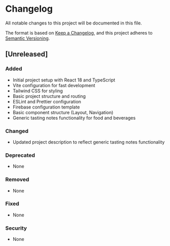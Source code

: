 # Changelog

All notable changes to this project will be documented in this file.

The format is based on [Keep a Changelog](https://keepachangelog.com/en/1.0.0/),
and this project adheres to [Semantic Versioning](https://semver.org/spec/v2.0.0.html).

## [Unreleased]

### Added
- Initial project setup with React 18 and TypeScript
- Vite configuration for fast development
- Tailwind CSS for styling
- Basic project structure and routing
- ESLint and Prettier configuration
- Firebase configuration template
- Basic component structure (Layout, Navigation)
- Generic tasting notes functionality for food and beverages

### Changed
- Updated project description to reflect generic tasting notes functionality

### Deprecated
- None

### Removed
- None

### Fixed
- None

### Security
- None 